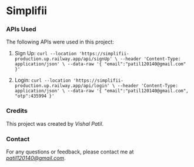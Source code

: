 # Simplifii

### APIs Used
The following APIs were used in this project:

1. Sign Up: ```curl --location 'https://simplifii-production.up.railway.app/api/signUp' \
--header 'Content-Type: application/json' \
--data-raw '{
    "email":"patil120140@gmail.com"
}'```


2. Login: ```curl --location 'https://simplifii-production.up.railway.app/api/login' \
--header 'Content-Type: application/json' \
--data-raw '{
       "email":"patil120140@gmail.com",
    "otp":435994
}'```

### Credits
This project was created by *Vishal Patil*.

### Contact
For any questions or feedback, please contact me at *patil120140@gmail.com*.

